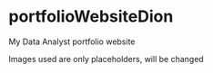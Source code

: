 # portfolioWebsiteDion
My Data Analyst portfolio website

Images used are only placeholders, will be changed
